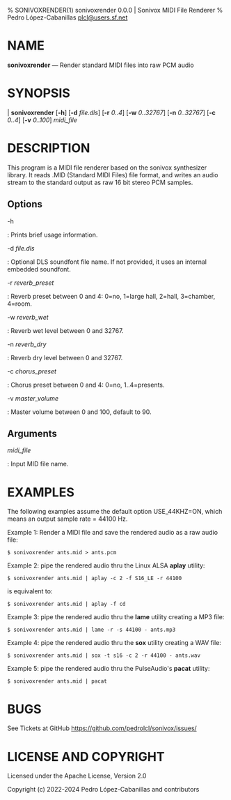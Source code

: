 % SONIVOXRENDER(1) sonivoxrender 0.0.0 | Sonivox MIDI File Renderer
% Pedro López-Cabanillas <plcl@users.sf.net>

# NAME

**sonivoxrender** — Render standard MIDI files into raw PCM audio

# SYNOPSIS

| **sonivoxrender** [**-h**] [**-d** _file.dls_] [**-r** _0..4_] [**-w** _0..32767_] [**-n** _0..32767_] [**-c** _0..4_] [**-v** _0..100_]  _midi_file_

# DESCRIPTION

This program is a MIDI file renderer based on the sonivox synthesizer library.
It reads .MID (Standard MIDI Files) file format, and writes an audio stream to the standard output as raw 16 bit stereo PCM samples.

## Options

-h

:   Prints brief usage information.

-d  _file.dls_

:   Optional DLS soundfont file name. If not provided, it uses an internal embedded soundfont.

-r  _reverb_preset_

:   Reverb preset between 0 and 4: 0=no, 1=large hall, 2=hall, 3=chamber, 4=room.

-w  _reverb_wet_

:   Reverb wet level between 0 and 32767.

-n  _reverb_dry_

:   Reverb dry level between 0 and 32767.

-c  _chorus_preset_

:   Chorus preset between 0 and 4: 0=no, 1..4=presents.

-v _master_volume_

:   Master volume between 0 and 100, default to 90.

## Arguments

_midi_file_

:   Input MID file name.

# EXAMPLES

The following examples assume the default option USE_44KHZ=ON, which means an output sample rate = 44100 Hz.

Example 1: Render a MIDI file and save the rendered audio as a raw audio file:

    $ sonivoxrender ants.mid > ants.pcm

Example 2: pipe the rendered audio thru the Linux ALSA **aplay** utility:

    $ sonivoxrender ants.mid | aplay -c 2 -f S16_LE -r 44100

is equivalent to:

    $ sonivoxrender ants.mid | aplay -f cd

Example 3: pipe the rendered audio thru the **lame** utility creating a MP3 file:

    $ sonivoxrender ants.mid | lame -r -s 44100 - ants.mp3

Example 4: pipe the rendered audio thru the **sox** utility creating a WAV file:

    $ sonivoxrender ants.mid | sox -t s16 -c 2 -r 44100 - ants.wav

Example 5: pipe the rendered audio thru the PulseAudio's **pacat** utility:

    $ sonivoxrender ants.mid | pacat

# BUGS

See Tickets at GitHub <https://github.com/pedrolcl/sonivox/issues/>

# LICENSE AND COPYRIGHT

Licensed under the Apache License, Version 2.0

Copyright (c) 2022-2024 Pedro López-Cabanillas and contributors
